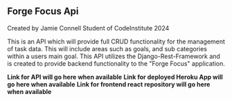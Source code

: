 ## Forge Focus Api
Created by Jamie Connell Student of CodeInstitute 2024

This is an API which will provide full CRUD functionality for the management of task data. This will include areas such as goals, and sub categories within a users main goal. This API utilizes the Django-Rest-Framework and is created to provide backend functionality to the "Forge Focus" application. 

**Link for API will go here when available**
**Link for deployed Heroku App will go here when available**
**Link for frontend react repository will go here when available**